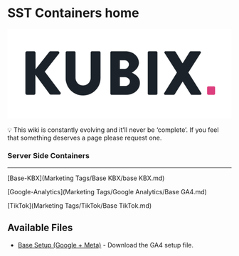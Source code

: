 # SST Containers home
![](https://github.com/kyle-williams-kubix/GTM-containers/blob/main/Assets/Logos/Frame%2048.png?raw=true)

<aside>
💡
This wiki is constantly evolving and it’ll never be ‘complete’. If you feel that something deserves a page please request one.

</aside>

### Server Side Containers

---

[Base-KBX](Marketing Tags/Base KBX/base KBX.md)

[Google-Analytics](Marketing Tags/Google Analytics/Base GA4.md)

[TikTok](Marketing Tags/TikTok/Base TikTok.md)

## Available Files
- [Base Setup (Google + Meta)](https://github.com/kyle-williams-kubix/stape-GTM/blob/847e630f74f315278b29e42e3da376a59a63d714/sGTM/GA4/KBX%20Stape%20GA4%20event%20setup.json) - Download the GA4 setup file.


